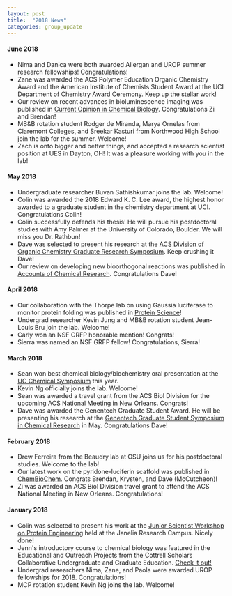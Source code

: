 ```yaml
---
layout: post
title:  "2018 News"
categories: group_update
---
```

#### June 2018
- Nima and Danica were both awarded Allergan and UROP summer research fellowships! Congratulations!
- Zane was awarded the ACS Polymer Education Organic Chemistry Award and the American Institute of Chemists Student Award at the UCI Department of Chemistry Award Ceremony. Keep up the stellar work!  
- Our review on recent advances in bioluminescence imaging was published in [Current Opinion in Chemical Biology](https://www.sciencedirect.com/science/article/pii/S1367593118300097). Congratulations Zi and Brendan!
- MB&B rotation student Rodger de Miranda, Marya Ornelas from Claremont Colleges, and Sreekar Kasturi from Northwood High School join the lab for the summer. Welcome!
- Zach is onto bigger and better things, and accepted a research scientist position at UES in Dayton, OH! It was a pleasure working with you in the lab!

#### May 2018
- Undergraduate researcher Buvan Sathishkumar joins the lab. Welcome!
- Colin was awarded the 2018 Edward K. C. Lee award, the highest honor awarded to a graduate student in the chemistry department at UCI. Congratulations Colin!
- Colin successfully defends his thesis! He will pursue his postdoctoral studies with Amy Palmer at the University of Colorado, Boulder. We will miss you Dr. Rathbun!
- Dave was selected to present his research at the [ACS Division of Organic Chemistry Graduate Research Symposium](https://www.organicdivision.org/grs/). Keep crushing it Dave!
- Our review on developing new bioorthogonal reactions was published in [Accounts of Chemical Research](https://pubs.acs.org/doi/10.1021/acs.accounts.7b00606). Congratulations Dave!

#### April 2018
- Our collaboration with the Thorpe lab on using Gaussia luciferase to monitor protein folding was published in [Protein Science](https://onlinelibrary.wiley.com/doi/abs/10.1002/pro.3433)!
- Undergrad researcher Kevin Jung and MB&B rotation student Jean-Louis Bru join the lab. Welcome!
- Carly won an NSF GRFP honorable mention! Congrats!
- Sierra was named an NSF GRFP fellow! Congratulations, Sierra!

#### March 2018
- Sean won best chemical biology/biochemistry oral presentation at the [UC Chemical Symposium](http://blogs.rsc.org/rscamericas/2018/05/03/2018-prize-winners-at-3rd-annual-uc-chemical-symposium/?doing_wp_cron=1525800265.6619451045989990234375) this year.
- Kevin Ng officially joins the lab. Welcome!
- Sean was awarded a travel grant from the ACS Biol Division for the upcoming ACS National Meeting in New Orleans. Congrats!
- Dave was awarded the Genentech Graduate Student Award. He will be presenting his research at the [Genentech Graduate Student Symposium in Chemical Research](https://www.gene.com/careers/university-and-early-career/graduate-student-symposium) in May. Congratulations Dave!

#### February 2018
- Drew Ferreira from the Beaudry lab at OSU joins us for his postdoctoral studies. Welcome to the lab!
- Our latest work on the pyridone-luciferin scaffold was published in [ChemBioChem](http://onlinelibrary.wiley.com/doi/10.1002/cbic.201700542/full). Congrats Brendan, Krysten, and Dave (McCutcheon)!
- Zi was awarded an ACS Biol Division travel grant to attend the ACS National Meeting in New Orleans. Congratulations!

#### January 2018
- Colin was selected to present his work at the [Junior Scientist Workshop on Protein Engineering](https://www.janelia.org/you-janelia/conferences/junior-scientist-workshop-protein-engineering-making-and-using-tools-0) held at the Janelia Research Campus. Nicely done!
- Jenn's introductory course to chemical biology was featured in the Educational and Outreach Projects from the Cottrell Scholars Collaborative Undergraduate and Graduate Education. [Check it out!](http://pubs.acs.org/doi/abs/10.1021/bk-2017-1248.ch003)
- Undergrad researchers Nima, Zane, and Paola were awarded UROP fellowships for 2018. Congratulations!
- MCP rotation student Kevin Ng joins the lab. Welcome!
